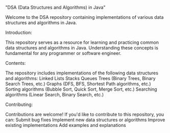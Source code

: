 "DSA (Data Structures and Algorithms) in Java"

Welcome to the DSA repository containing implementations of various data structures and algorithms in Java.

Introduction:

This repository serves as a resource for learning and practicing common data structures and algorithms in Java. Understanding these concepts is fundamental for any programmer or software engineer.

Contents:

The repository includes implementations of the following data structures and algorithms:
Linked Lists
Stacks
Queues
Trees (Binary Trees, Binary Search Trees, etc.)
Graphs (DFS, BFS, Shortest Path algorithms, etc.)
Sorting algorithms (Bubble Sort, Quick Sort, Merge Sort, etc.)
Searching algorithms (Linear Search, Binary Search, etc.)

Contributing:

Contributions are welcome! If you'd like to contribute to this repository, you can:
Submit bug fixes
Implement new data structures or algorithms
Improve existing implementations
Add examples and explanations
